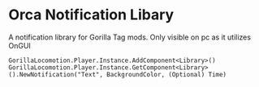 # Orca Notification Libary
A notification library for Gorilla Tag mods.
Only visible on pc as it utilizes OnGUI

`GorillaLocomotion.Player.Instance.AddComponent<Library>()`
`GorillaLocomotion.Player.Instance.GetComponent<Library>().NewNotification("Text", BackgroundColor, (Optional) Time)`
